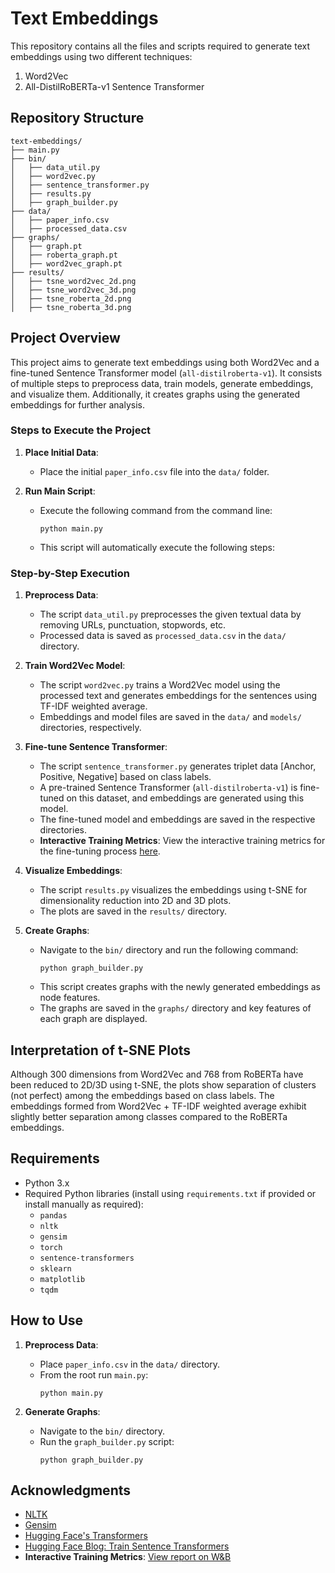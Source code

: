 # Text Embeddings

This repository contains all the files and scripts required to generate text embeddings using two different techniques: 
1. Word2Vec
2. All-DistilRoBERTa-v1 Sentence Transformer

## Repository Structure
```
text-embeddings/
├── main.py
├── bin/
│   ├── data_util.py
│   ├── word2vec.py
│   ├── sentence_transformer.py
│   ├── results.py
│   ├── graph_builder.py
├── data/
│   ├── paper_info.csv
│   ├── processed_data.csv
├── graphs/
│   ├── graph.pt
│   ├── roberta_graph.pt
│   ├── word2vec_graph.pt
├── results/
│   ├── tsne_word2vec_2d.png
│   ├── tsne_word2vec_3d.png
│   ├── tsne_roberta_2d.png
│   ├── tsne_roberta_3d.png
```




## Project Overview

This project aims to generate text embeddings using both Word2Vec and a fine-tuned Sentence Transformer model (`all-distilroberta-v1`). It consists of multiple steps to preprocess data, train models, generate embeddings, and visualize them. Additionally, it creates graphs using the generated embeddings for further analysis.

### Steps to Execute the Project

1. **Place Initial Data**:
   - Place the initial `paper_info.csv` file into the `data/` folder.

2. **Run Main Script**:
   - Execute the following command from the command line:
     ```
     python main.py
     ```
   - This script will automatically execute the following steps:

### Step-by-Step Execution

1. **Preprocess Data**:
   - The script `data_util.py` preprocesses the given textual data by removing URLs, punctuation, stopwords, etc.
   - Processed data is saved as `processed_data.csv` in the `data/` directory.

2. **Train Word2Vec Model**:
   - The script `word2vec.py` trains a Word2Vec model using the processed text and generates embeddings for the sentences using TF-IDF weighted average.
   - Embeddings and model files are saved in the `data/` and `models/` directories, respectively.

3. **Fine-tune Sentence Transformer**:
   - The script `sentence_transformer.py` generates triplet data [Anchor, Positive, Negative] based on class labels.
   - A pre-trained Sentence Transformer (`all-distilroberta-v1`) is fine-tuned on this dataset, and embeddings are generated using this model.
   - The fine-tuned model and embeddings are saved in the respective directories.
   - **Interactive Training Metrics**: View the interactive training metrics for the fine-tuning process [here](https://wandb.ai/fahaddeshmukh1/fine-tune-embeddings/reports/Fine-tuning-metrics-for-all-distilroberta-v1-sentence-transformer---Vmlldzo4MjUwOTE5?accessToken=a9w8mmkb183avfz3habwgiars7y100i7b3nzh30mufcniv47sv5tcgqz4j5vs7s0).

4. **Visualize Embeddings**:
   - The script `results.py` visualizes the embeddings using t-SNE for dimensionality reduction into 2D and 3D plots.
   - The plots are saved in the `results/` directory.

5. **Create Graphs**:
   - Navigate to the `bin/` directory and run the following command:
     ```
     python graph_builder.py
     ```
   - This script creates graphs with the newly generated embeddings as node features.
   - The graphs are saved in the `graphs/` directory and key features of each graph are displayed.

## Interpretation of t-SNE Plots

Although 300 dimensions from Word2Vec and 768 from RoBERTa have been reduced to 2D/3D using t-SNE, the plots show separation of clusters (not perfect) among the embeddings based on class labels. The embeddings formed from Word2Vec + TF-IDF weighted average exhibit slightly better separation among classes compared to the RoBERTa embeddings.

## Requirements

- Python 3.x
- Required Python libraries (install using `requirements.txt` if provided or install manually as required):
  - `pandas`
  - `nltk`
  - `gensim`
  - `torch`
  - `sentence-transformers`
  - `sklearn`
  - `matplotlib`
  - `tqdm`

## How to Use

1. **Preprocess Data**:
   - Place `paper_info.csv` in the `data/` directory.
   - From the root run `main.py`:
     ```
     python main.py
     ```

2. **Generate Graphs**:
   - Navigate to the `bin/` directory.
   - Run the `graph_builder.py` script:
     ```
     python graph_builder.py
     ```


## Acknowledgments

- [NLTK](https://www.nltk.org/)
- [Gensim](https://radimrehurek.com/gensim/)
- [Hugging Face's Transformers](https://huggingface.co/transformers/)
- [Hugging Face Blog: Train Sentence Transformers](https://huggingface.co/blog/train-sentence-transformers)
- **Interactive Training Metrics**: [View report on W&B](https://wandb.ai/fahaddeshmukh1/fine-tune-embeddings/reports/Fine-tuning-metrics-for-all-distilroberta-v1-sentence-transformer---Vmlldzo4MjUwOTE5?accessToken=a9w8mmkb183avfz3habwgiars7y100i7b3nzh30mufcniv47sv5tcgqz4j5vs7s0)
